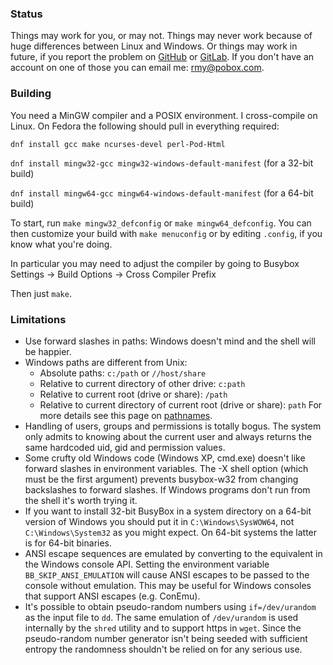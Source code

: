 ### Status

Things may work for you, or may not.  Things may never work because of huge differences between Linux and Windows.  Or things may work in future, if you report the problem on [GitHub](https://github.com/rmyorston/busybox-w32) or [GitLab](https://gitlab.com/rmyorston/busybox-w32).  If you don't have an account on one of those you can email me: [rmy@pobox.com](mailto:rmy@pobox.com).

### Building

You need a MinGW compiler and a POSIX environment.  I cross-compile on Linux.  On Fedora the following should pull in everything required:

`dnf install gcc make ncurses-devel perl-Pod-Html`

`dnf install mingw32-gcc mingw32-windows-default-manifest` (for a 32-bit build)

`dnf install mingw64-gcc mingw64-windows-default-manifest` (for a 64-bit build)

To start, run `make mingw32_defconfig` or `make mingw64_defconfig`.  You can then customize your build with `make menuconfig` or by editing `.config`, if you know what you're doing.

In particular you may need to adjust the compiler by going to Busybox Settings -> Build Options -> Cross Compiler Prefix

Then just `make`.

### Limitations

 - Use forward slashes in paths:  Windows doesn't mind and the shell will be happier.
 - Windows paths are different from Unix:
   * Absolute paths: `c:/path` or `//host/share`
   * Relative to current directory of other drive: `c:path`
   * Relative to current root (drive or share): `/path`
   * Relative to current directory of current root (drive or share): `path`
   For more details see this page on [pathnames](https://frippery.org/busybox/paths.html).
 - Handling of users, groups and permissions is totally bogus.  The system only admits to knowing about the current user and always returns the same hardcoded uid, gid and permission values.
 - Some crufty old Windows code (Windows XP, cmd.exe) doesn't like forward slashes in environment variables.  The -X shell option (which must be the first argument) prevents busybox-w32 from changing backslashes to forward slashes.  If Windows programs don't run from the shell it's worth trying it.
 - If you want to install 32-bit BusyBox in a system directory on a 64-bit version of Windows you should put it in `C:\Windows\SysWOW64`, not `C:\Windows\System32` as you might expect.  On 64-bit systems the latter is for 64-bit binaries.
 - ANSI escape sequences are emulated by converting to the equivalent in the Windows console API.  Setting the environment variable `BB_SKIP_ANSI_EMULATION` will cause ANSI escapes to be passed to the console without emulation.  This may be useful for Windows consoles that support ANSI escapes (e.g. ConEmu).
 - It's possible to obtain pseudo-random numbers using `if=/dev/urandom` as the input file to `dd`.  The same emulation of `/dev/urandom` is used internally by the `shred` utility and to support https in `wget`.  Since the pseudo-random number generator isn't being seeded with sufficient entropy the randomness shouldn't be relied on for any serious use.
